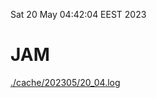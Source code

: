 Sat 20 May 04:42:04 EEST 2023
# JAM
<a href='./cache/202305/20_04.log'>./cache/202305/20_04.log</a>

